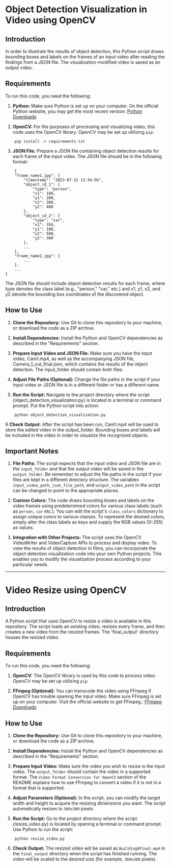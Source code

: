 # Object Detection Visualization in Video using OpenCV

## Introduction

In order to illustrate the results of object detection, this Python script draws bounding boxes and labels on the frames of an input video after reading the findings from a JSON file. The visualization-modified video is saved as an output video.

## Requirements

To run this code, you need the following:

1. **Python:** Make sure Python is set up on your computer. On the official Python website, you may get the most recent version: [Python Downloads](https://www.python.org/downloads/)

2. **OpenCV:** For the purposes of processing and visualizing video, this code uses the OpenCV library. OpenCV may be set up utilizing `pip`:

```
    pip install -r requirements.txt
```

3. **JSON File:** Prepare a JSON file containing object detection results for each frame of the input video. The JSON file should be in the following format:

```
    {
    "frame_name1.jpg": {
        "timestamp": "2023-07-31 12:34:56",
        "object_id_1": {
            "type": "person",
            "x1": 100,
            "y1": 200,
            "x2": 300,
            "y2": 400
        },
        "object_id_2": {
            "type": "car",
            "x1": 350,
            "y1": 100,
            "x2": 500,
            "y2": 300
        },
        ...
    },
    "frame_name2.jpg": {
        ...
    },
    ...
}
```

The JSON file should include object detection results for each frame, where type denotes the class label (e.g., "person," "car," etc.) and x1, y1, x2, and y2 denote the bounding box coordinates of the discovered object.

## How to Use

1. **Clone the Repository:** Use Git to clone this repository to your machine, or download the code as a ZIP archive.

2. **Install Dependencies:** Install the Python and OpenCV dependencies as described in the "Requirements" section.

3. **Prepare Input Video and JSON File:** Make sure you have the input video, Cam1.mp4, as well as the accompanying JSON file, Camera_1_cut_final.json, which contains the results of the object detection. The input_folder should contain both files.

4. **Adjust File Paths (Optional):** Change the file paths in the script if your input video or JSON file is in a different folder or has a different name.

5. **Run the Script:** Navigate to the project directory where the script (object_detection_visualization.py) is located in a terminal or command prompt. Put the Python script into action:

```
    python object_detection_visualization.py
```

6 **Check Output:** After the script has been run, Cam1.mp4 will be used to store the edited video in the output_folder. Bounding boxes and labels will be included in the video in order to visualize the recognized objects.

## Important Notes

1. **File Paths:** The script expects that the input video and JSON file are in the `input_folder` and that the output video will be saved in the `output_folder`. Be remember to adjust the file paths in the script if your files are kept in a different directory structure. The variables `input_video_path`, `json_file_path`, and `output_video_path` in the script can be changed to point to the appropriate places.

2. **Custom Colors:** The code draws bounding boxes and labels on the video frames using predetermined colors for various class labels (such as `person,` `car` etc.). You can edit the script's `class_colors` dictionary to assign unique colors to various classes. To represent the desired colors, simply alter the class labels as keys and supply the RGB values (0–255) as values.

3. **Integration with Other Projects:** The script uses the OpenCV VideoWriter and VideoCapture APIs to process and display video. To view the results of object detection in films, you can incorporate the object detection visualization code into your own Python projects. This enables you to modify the visualization process according to your particular needs.

---

# Video Resize using OpenCV

## Introduction

A Python script that uses OpenCV to resize a video is available in this repository. The script loads an existing video, resizes every frame, and then creates a new video from the resized frames. The 'final_output' directory houses the resized video.

## Requirements

To run this code, you need the following:

1. **OpenCV:** The OpenCV library is used by this code to process video. OpenCV may be set up utilizing `pip`:

2. **FFmpeg (Optional):** You can transcode the video using FFmpeg if OpenCV has trouble opening the input video. Make sure FFmpeg is set up on your computer. Visit the official website to get FFmpeg.: [FFmpeg Downloads](https://www.ffmpeg.org/download.html)

## How to Use

1. **Clone the Repository:** Use Git to clone this repository to your machine, or download the code as a ZIP archive.

2. **Install Dependencies:** Install the Python and OpenCV dependencies as described in the "Requirements" section.

3. **Prepare Input Video:** Make sure the video you wish to resize is the input video. The `output_folder` should contain the video in a supported format. The `Video Format Conversion for OpenCV` section of the README explains how to use FFmpeg to convert a video if it is not in a format that is supported.

4. **Adjust Parameters (Optional):** In the script, you can modify the target width and height to acquire the resizing dimensions you want. The script automatically resizes to `360x360` pixels.

5. **Run the Script:** Go to the project directory where the script (resize_video.py) is located by opening a terminal or command prompt. Use Python to run the script:

```
    python resize_video.py
```

6. **Check Output:** The resized video will be saved as `Building9Final.mp4` in the `final_output` directory when the script has finished running. The video will be scaled to the desired size (for example, `360x360` pixels).
